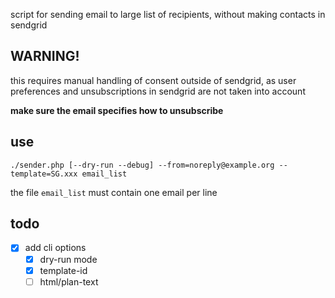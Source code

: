 script for sending email to large list of recipients, without making contacts in sendgrid

## WARNING!

this requires manual handling of consent outside of sendgrid,
as user preferences and unsubscriptions in sendgrid are not taken into account

**make sure the email specifies how to unsubscribe**

## use

`./sender.php [--dry-run --debug] --from=noreply@example.org --template=SG.xxx email_list`

the file `email_list` must contain one email per line

## todo

- [x] add cli options
  - [x] dry-run mode
  - [x] template-id
  - [ ] html/plan-text

